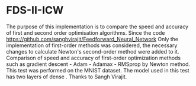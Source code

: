 # FDS-II-ICW
The purpose of this implementation is to compare the speed and accuracy of first and second order optimisation algorithms. Since the code
https://github.com/sanghvirajit/Feedforward_Neural_Network
Only the implementation of first-order methods was considered, the necessary changes to calculate Newton's second-order method were added to it. 
Comparison of speed and accuracy of first-order optimization methods such as gradient descent - Adam - Adamax - RMSprop by Newton method.
This test was performed on the MNIST dataset. The model used in this test has two layers of dense . Thanks to Sangh Virajit.
